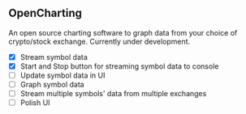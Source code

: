 ## OpenCharting

An open source charting software to graph data from your choice of crypto/stock exchange.
Currently under development.

- [X] Stream symbol data
- [X] Start and Stop button for streaming symbol data to console
- [ ] Update symbol data in UI
- [ ] Graph symbol data
- [ ] Stream multiple symbols' data from multiple exchanges
- [ ] Polish UI